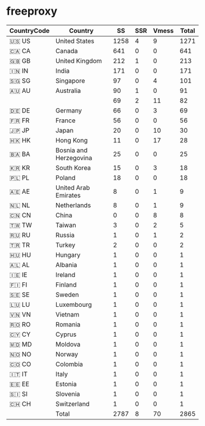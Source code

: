 # freeproxy

|CountryCode|Country|SS|SSR|Vmess|Total|
|  ----  | ----  |  ----  | ----  |  ----  | ----  |
|🇺🇸 US|United States|1258|4|9|1271|
|🇨🇦 CA|Canada|641|0|0|641|
|🇬🇧 GB|United Kingdom|212|1|0|213|
|🇮🇳 IN|India|171|0|0|171|
|🇸🇬 SG|Singapore|97|0|4|101|
|🇦🇺 AU|Australia|90|1|0|91|
| ||69|2|11|82|
|🇩🇪 DE|Germany|66|0|3|69|
|🇫🇷 FR|France|56|0|0|56|
|🇯🇵 JP|Japan|20|0|10|30|
|🇭🇰 HK|Hong Kong|11|0|17|28|
|🇧🇦 BA|Bosnia and Herzegovina|25|0|0|25|
|🇰🇷 KR|South Korea|15|0|3|18|
|🇵🇱 PL|Poland|18|0|0|18|
|🇦🇪 AE|United Arab Emirates|8|0|1|9|
|🇳🇱 NL|Netherlands|8|0|1|9|
|🇨🇳 CN|China|0|0|8|8|
|🇹🇼 TW|Taiwan|3|0|2|5|
|🇷🇺 RU|Russia|1|0|1|2|
|🇹🇷 TR|Turkey|2|0|0|2|
|🇭🇺 HU|Hungary|1|0|0|1|
|🇦🇱 AL|Albania|1|0|0|1|
|🇮🇪 IE|Ireland|1|0|0|1|
|🇫🇮 FI|Finland|1|0|0|1|
|🇸🇪 SE|Sweden|1|0|0|1|
|🇱🇺 LU|Luxembourg|1|0|0|1|
|🇻🇳 VN|Vietnam|1|0|0|1|
|🇷🇴 RO|Romania|1|0|0|1|
|🇨🇾 CY|Cyprus|1|0|0|1|
|🇲🇩 MD|Moldova|1|0|0|1|
|🇳🇴 NO|Norway|1|0|0|1|
|🇨🇴 CO|Colombia|1|0|0|1|
|🇮🇹 IT|Italy|1|0|0|1|
|🇪🇪 EE|Estonia|1|0|0|1|
|🇸🇮 SI|Slovenia|1|0|0|1|
|🇨🇭 CH|Switzerland|1|0|0|1|
||Total|2787|8|70|2865|
